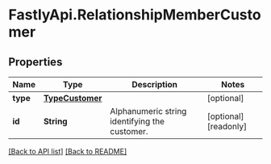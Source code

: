 # FastlyApi.RelationshipMemberCustomer

## Properties

Name | Type | Description | Notes
------------ | ------------- | ------------- | -------------
**type** | [**TypeCustomer**](TypeCustomer.md) |  | [optional] 
**id** | **String** | Alphanumeric string identifying the customer. | [optional] [readonly] 



[[Back to API list]](../../README.md#endpoints) [[Back to README]](../../README.md)
